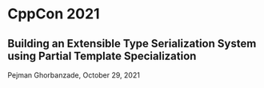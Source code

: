 # CppCon 2021

## Building an Extensible Type Serialization System using Partial Template Specialization

Pejman Ghorbanzade, October 29, 2021
